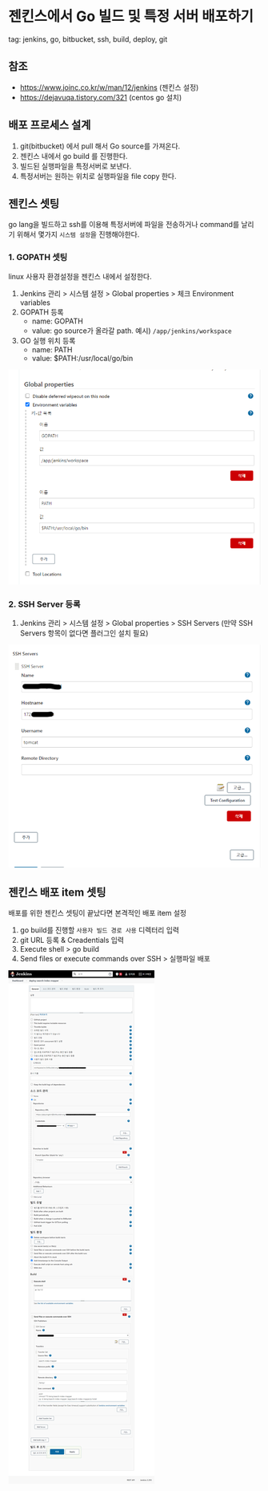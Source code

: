 # 젠킨스에서 Go 빌드 및 특정 서버 배포하기
tag: jenkins, go, bitbucket, ssh, build, deploy, git

## 참조
- https://www.joinc.co.kr/w/man/12/jenkins (젠킨스 설정)
- https://dejavuqa.tistory.com/321 (centos go 설치)

## 배포 프로세스 설계
1. git(bitbucket) 에서 pull 해서 Go source를 가져온다.
1. 젠킨스 내에서 go build 를 진행한다. 
1. 빌드된 실행파일을 특정서버로 보낸다.
1. 특정서버는 원하는 위치로 실행파일을 file copy 한다.


## 젠킨스 셋팅
go lang을 빌드하고 ssh를 이용해 특정서버에 파일을 전송하거나 command를 날리기 위해서 몇가지 `시스템 설정`을 진행해야한다.

### 1. GOPATH 셋팅
linux 사용자 환경설정을 젠킨스 내에서 설정한다.

1. Jenkins 관리 > 시스템 설정 > Global properties > 체크 Environment variables
1. GOPATH 등록
    - name: GOPATH
    - value: go source가 올라갈 path. 예시) `/app/jenkins/workspace`
1. GO 실행 위치 등록
    - name: PATH
    - value: $PATH:/usr/local/go/bin

![GOPATH Setting](./images/jenkins-setting-gopath.png)

### 2. SSH Server 등록
1. Jenkins 관리 > 시스템 설정 > Global properties > SSH Servers (만약 SSH Servers 항목이 없다면 플러그인 설치 필요)

![SSH Servers setting](./images/jenkins-setting-sshservers.png)

## 젠킨스 배포 item 셋팅
배포를 위한 젠킨스 셋팅이 끝났다면 본격적인 배포 item 설정

1. go build를 진행할 `사용자 빌드 경로 사용` 디렉터리 입력
1. git URL 등록 & Creadentials 입력
1. Execute shell > go build
1. Send files or execute commands over SSH > 실행파일 배포

![배포설정](./images/deploy-search-index-mapper-Config-Jenkins.png)

